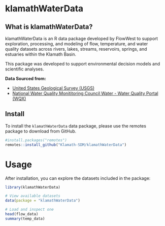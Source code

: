 # klamathWaterData

## What is klamathWaterData?

klamathWaterData is an R data package developed by FlowWest to support exploration, processing, and modeling of flow, temperature, and water quality datasets across rivers, lakes, streams, reservoirs, springs, and estuaries within the Klamath Basin.

This package was developed to support environmental decision models and scientific analyses.

**Data Sourced from:**

-   [United States Geological Survey (USGS)](https://dashboard.waterdata.usgs.gov/app/nwd/en/?region=lower48&aoi=default)
-   [National Water Quality Monititoring Council Water - Water Quality Portal (WQX)](https://www.waterqualitydata.us/)


## Install 
To install the `klamathWaterData` data package, please use the remotes package to download from GitHub.

``` r
#install.packages("remotes")
remotes::install_github("Klamath-SDM/klamathWaterData")
```

# Usage

After installation, you can explore the datasets included in the package:

``` r
library(klamathWaterData)

# View available datasets
data(package = "klamathWaterData")

# Load and inspect one
head(flow_data)
summary(temp_data)
``` 
